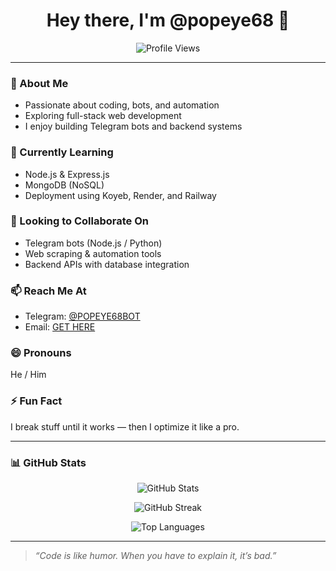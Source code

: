 <h1 align="center">Hey there, I'm @popeye68 👋</h1>

<p align="center">
  <img src="https://komarev.com/ghpvc/?username=yourusername&label=Profile%20views&color=0e75b6&style=flat" alt="Profile Views" />
</p>

---

### 👀 About Me  
- Passionate about coding, bots, and automation  
- Exploring full-stack web development  
- I enjoy building Telegram bots and backend systems  

### 🌱 Currently Learning  
- Node.js & Express.js  
- MongoDB (NoSQL)  
- Deployment using Koyeb, Render, and Railway  

### 🤝 Looking to Collaborate On  
- Telegram bots (Node.js / Python)  
- Web scraping & automation tools  
- Backend APIs with database integration  

### 📫 Reach Me At  
- Telegram: [@POPEYE68BOT](https://t.me/POPEYE68BOT)  
- Email: [GET HERE](popeye68.dev@gmail.com)

### 😄 Pronouns  
He / Him  

### ⚡ Fun Fact  
I break stuff until it works — then I optimize it like a pro.

---

### 📊 GitHub Stats

<p align="center">
  <img src="https://github-readme-stats.vercel.app/api?username=popeye68&show_icons=true&theme=radical" alt="GitHub Stats" />
</p>

<p align="center">
  <img src="https://github-readme-streak-stats.herokuapp.com/?user=popeye68&theme=radical" alt="GitHub Streak" />
</p>

<p align="center">
  <img src="https://github-readme-stats.vercel.app/api/top-langs/?username=popeye68&layout=compact&theme=radical" alt="Top Languages" />
</p>

---

> *“Code is like humor. When you have to explain it, it’s bad.”*


